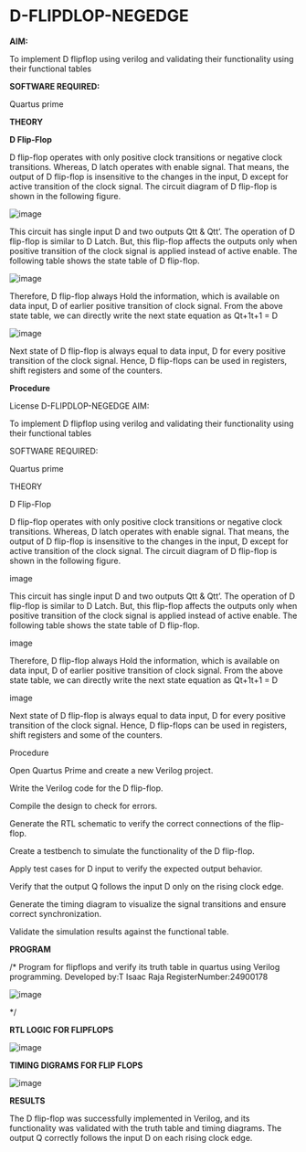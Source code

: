 # D-FLIPDLOP-NEGEDGE

**AIM:**

To implement  D flipflop using verilog and validating their functionality using their functional tables

**SOFTWARE REQUIRED:**

Quartus prime

**THEORY**

**D Flip-Flop**

D flip-flop operates with only positive clock transitions or negative clock transitions. Whereas, D latch operates with enable signal. That means, the output of D flip-flop is insensitive to the changes in the input, D except for active transition of the clock signal. The circuit diagram of D flip-flop is shown in the following figure.

![image](https://github.com/naavaneetha/D-FLIPDLOP-NEGEDGE/assets/154305477/48c81fe8-bc3f-40e7-95e2-519fc155ad51)

This circuit has single input D and two outputs Qtt & Qtt’. The operation of D flip-flop is similar to D Latch. But, this flip-flop affects the outputs only when positive transition of the clock signal is applied instead of active enable. The following table shows the state table of D flip-flop.

![image](https://github.com/naavaneetha/D-FLIPDLOP-NEGEDGE/assets/154305477/e5f3fda7-68ec-4a3a-a0a4-cf6f9cc4ab55)

Therefore, D flip-flop always Hold the information, which is available on data input, D of earlier positive transition of clock signal. From the above state table, we can directly write the next state equation as Qt+1t+1 = D

![image](https://github.com/naavaneetha/D-FLIPDLOP-NEGEDGE/assets/154305477/8592c0d8-2917-4142-91b9-d6c30dd891d2)

Next state of D flip-flop is always equal to data input, D for every positive transition of the clock signal. Hence, D flip-flops can be used in registers, shift registers and some of the counters.

**Procedure**

License
D-FLIPDLOP-NEGEDGE
AIM:

To implement D flipflop using verilog and validating their functionality using their functional tables

SOFTWARE REQUIRED:

Quartus prime

THEORY

D Flip-Flop

D flip-flop operates with only positive clock transitions or negative clock transitions. Whereas, D latch operates with enable signal. That means, the output of D flip-flop is insensitive to the changes in the input, D except for active transition of the clock signal. The circuit diagram of D flip-flop is shown in the following figure.

image

This circuit has single input D and two outputs Qtt & Qtt’. The operation of D flip-flop is similar to D Latch. But, this flip-flop affects the outputs only when positive transition of the clock signal is applied instead of active enable. The following table shows the state table of D flip-flop.

image

Therefore, D flip-flop always Hold the information, which is available on data input, D of earlier positive transition of clock signal. From the above state table, we can directly write the next state equation as Qt+1t+1 = D

image

Next state of D flip-flop is always equal to data input, D for every positive transition of the clock signal. Hence, D flip-flops can be used in registers, shift registers and some of the counters.

Procedure

Open Quartus Prime and create a new Verilog project.

Write the Verilog code for the D flip-flop.

Compile the design to check for errors.

Generate the RTL schematic to verify the correct connections of the flip-flop.

Create a testbench to simulate the functionality of the D flip-flop.

Apply test cases for D input to verify the expected output behavior.

Verify that the output Q follows the input D only on the rising clock edge.

Generate the timing diagram to visualize the signal transitions and ensure correct synchronization.

Validate the simulation results against the functional table.

**PROGRAM**

/* Program for flipflops and verify its truth table in quartus using Verilog programming.
Developed by:T Isaac Raja 
RegisterNumber:24900178

![image](https://github.com/user-attachments/assets/ddfc849a-2560-4ffa-8519-d58100dd5180)

*/

**RTL LOGIC FOR FLIPFLOPS**

![image](https://github.com/user-attachments/assets/de8e052e-7c15-4d01-9eab-c5cd00c562f9)


**TIMING DIGRAMS FOR FLIP FLOPS**

![image](https://github.com/user-attachments/assets/3ddcd589-791e-4154-96ec-5c9a11f001eb)


**RESULTS**

The D flip-flop was successfully implemented in Verilog, and its functionality was validated with the truth table and timing diagrams. The output Q correctly follows the input D on each rising clock edge.
